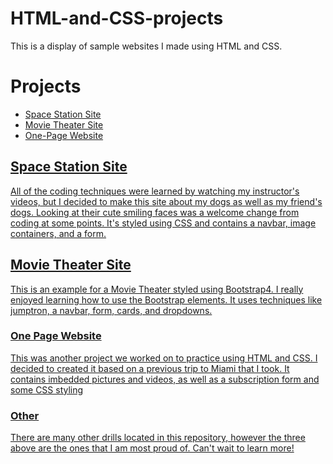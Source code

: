 # HTML-and-CSS-projects
This is a display of sample websites I made using HTML and CSS. 

<h1>Projects</h1>
  <p><ul>
    <li><a href="https://github.com/Vransom/HTML-and-CSS-projects/blob/main/Space%20Station%20Project/Index.html">Space Station Site</a></li>
    <li><a href="https://github.com/Vransom/HTML-and-CSS-projects/blob/main/bootstrap4_project/academy_cinemas.html"> Movie Theater Site</a></li>
    <li><a href="https://github.com/Vransom/HTML-and-CSS-projects/blob/main/One-Page%20Website/one_page_website.html">One-Page Website</li>
  </ul></p>

<h2>Space Station Site</h2>
<p> All of the coding techniques were learned by watching my instructor's videos, but I decided to make this site about my dogs as well as my friend's dogs. Looking at their cute smiling faces was a welcome change from coding at some points. It's styled using CSS and contains a navbar, image containers, and a form.</p>

<h2>Movie Theater Site</h2>
<p>This is an example for a Movie Theater styled using Bootstrap4. I really enjoyed learning how to use the Bootstrap elements. It uses techniques like jumptron, a navbar, form, cards, and dropdowns.</p>

<h3>One Page Website</h3>
<p>This was another project we worked on to practice using HTML and CSS. I decided to created it based on a previous trip to Miami that I took. It contains imbedded pictures and videos, as well as a subscription form and some CSS styling</p>

<h3>Other</h3>
<p>There are many other drills located in this repository, however the three above are the ones that I am most proud of. Can't wait to learn more!</p>
